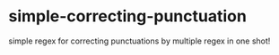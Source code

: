 # simple-correcting-punctuation
simple regex for correcting punctuations by multiple regex in one shot!
